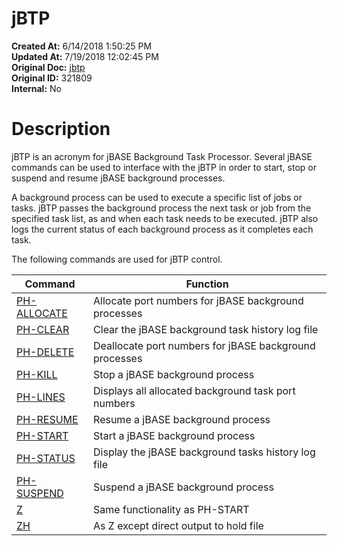 # jBTP

**Created At:** 6/14/2018 1:50:25 PM  
**Updated At:** 7/19/2018 12:02:45 PM  
**Original Doc:** [jbtp](https://docs.jbase.com/46465-background-processing/jbtp)  
**Original ID:** 321809  
**Internal:** No  


# Description

jBTP is an acronym for jBASE Background Task Processor. Several jBASE commands can be used to interface with the jBTP in order to start, stop or suspend and resume jBASE background processes.

A background process can be used to execute a specific list of jobs or tasks. jBTP passes the background process the next task or job from the specified task list, as and when each task needs to be executed. jBTP also logs the current status of each background process as it completes each task.



The following commands are used for jBTP control.


| Command<br> | Function<br> |
| --- | --- |
| [PH-ALLOCATE](./../ph-allocate)<br> | Allocate port numbers for jBASE background processes<br> |
| [PH-CLEAR](./../ph-clear)<br> | Clear the jBASE background task history log file<br> |
| [PH-DELETE](./../ph-delete)<br> | Deallocate port numbers for jBASE background processes<br> |
| [PH-KILL](./../ph-kill)<br> | Stop a jBASE background process<br> |
| [PH-LINES](./../ph-lines)<br> | Displays all allocated background task port numbers<br> |
| [PH-RESUME](./../ph-resume)<br> | Resume a jBASE background process<br> |
| [PH-START](./../ph-start)<br> | Start a jBASE background process<br> |
| [PH-STATUS](./../ph-status)<br> | Display the jBASE background tasks history log file<br> |
| [PH-SUSPEND](./../ph-suspend)<br> | Suspend a jBASE background process<br> |
| [Z](./../z)<br> | Same functionality as PH-START<br> |
| [ZH](./../zh)<br> | As Z except direct output to hold file<br> |

